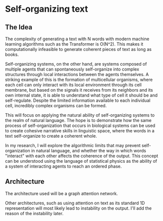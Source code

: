 # Self-organizing text

## The Idea
The complexity of generating a text with N words with modern machine learning algorithms such as the Transformer is O(N^2). This makes it computationally infeasible to generate coherent pieces of text as long as books. 

Self-organizing systems, on the other hand, are systems composed of multiple agents that can spontaneously self-organize into complex structures through local interactions between the agents themselves. A striking example of this is the formation of multicellular organisms, where each cell can only interact with its local environment through its cell membrane, but based on the signals it receives from its neighbors and its own internal state, it is able to understand what type of cell it should be and self-regulate. Despite the limited information available to each individual cell, incredibly complex organisms can be formed.

This will focus on applying the natural ability of self-organizing systems to the realm of natural language. The hope is to demonstrate how the same process of self-organization that occurs in biological systems can be used to create cohesive narrative skills in linguistic space, where the words in a text self-organize to create a coherent whole.

In my research, I will explore the algorithmic limits that may prevent self-organization in natural language, and whether the way in which words "interact" with each other affects the coherence of the output. This concept can be understood using the language of statistical physics as the ability of a system of interacting agents to reach an ordered phase.

## Architecture
The architecture used will be a graph attention network.

Other architectures, such as using attention on text as its standard 1D representation will most likely lead to instability on the output. I'll add the reason of the instability later.



